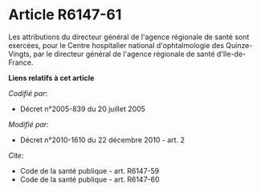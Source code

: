 # Article R6147-61

Les attributions du directeur général de l'agence régionale de santé sont exercées, pour le Centre hospitalier national
d'ophtalmologie des Quinze-Vingts, par le directeur général de l'agence régionale de santé d'Ile-de-France.

**Liens relatifs à cet article**

_Codifié par_:

  - Décret n°2005-839 du 20 juillet 2005

_Modifié par_:

  - Décret n°2010-1610 du 22 décembre 2010 - art. 2

_Cite_:

  - Code de la santé publique - art. R6147-59
  - Code de la santé publique - art. R6147-60
